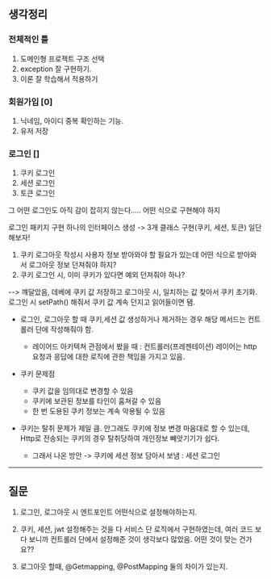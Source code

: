 ## 생각정리

### 전체적인 틀
1. 도메인형 프로젝트 구조 선택
2. exception 잘 구현하기.
3. 이론 잘 학습해서 적용하기

### 회원가입 [0]
1. 닉네임, 아이디 중복 확인하는 기능.
2. 유저 저장

### 로그인 []
1. 쿠키 로그인
2. 세션 로그인 
3. 토큰 로그인

그 어떤 로그인도 아직 감이 잡히지 않는다..... 어떤 식으로 구현해야 하지

로그인 패키지 구현
하나의 인터페이스 생성 -> 3개 클래스 구현(쿠키, 세션, 토큰)
일단 해보자!

1. 쿠키 로그아웃 작성시 사용자 정보 받아와야 할 필요가 있는데 어떤 식으로 받아와서 로그아웃 정보 던져줘야 하지? 
2. 쿠키 로그인 시, 이미 쿠키가 있다면 예외 던져줘야 하나?

 --> 꺠달았음, 데베에 쿠키 값 저장하고 로그아웃 시, 일치하는 값 찾아서 쿠키 초기화. 로그인 시 setPath() 해줘서 쿠키 값 계속 던지고 읽어들이면 됌.

* 로그인, 로그아웃 할 때 쿠키,세션 값 생성하거나 제거하는 경우 해당 메서드는 컨트롤러 단에 작성해줘야 함.
  * 레이어드 아키텍쳐 관점에서 봤을 때 : 컨트롤러(프레젠테이션) 레이어는 http 요청과 응답에 대한 로직에 관한 책임을 가지고 있음.

* 쿠키 문제점
  * 쿠키 값을 임의대로 변경할 수 있음
  * 쿠키에 보관된 정보를 타인이 훔쳐갈 수 있음
  * 한 번 도용된 쿠키 정보는 계속 악용될 수 있음

* 쿠키는 탈취 문제가 제일 큼. 안그래도 쿠키에 정보 변경 마음대로 할 수 있는데, Http로 전송되는 쿠키의 경우 탈취당하여 개인정보 빼앗기기가 쉽다.
  * 그래서 나온 방안 -> 쿠키에 세션 정보 담아서 보냄 : 세션 로그인
---
## 질문 

1. 로그인, 로그아웃 시 엔트포인트 어떤식으로 설정해야하는지.
2. 쿠키, 세션, jwt 설정해주는 것을 다 서비스 단 로직에서 구현하였는데, 여러 코드 보다 보니까 컨트롤러 단에서 설정해준 것이 생각보다 많았음. 어떤 것이 맞는 건가요??


1. 로그아웃 할때, @Getmapping, @PostMapping 둘의 차이가 있는지.
